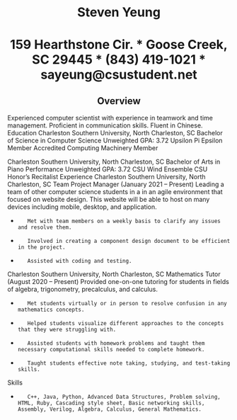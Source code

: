 <h1 align="center">Steven Yeung</h1>
<h1 align="center">159 Hearthstone Cir. * Goose Creek, SC 29445 * (843) 419-1021 * sayeung@csustudent.net</h1>
<h2 align="center">Overview</h2>
Experienced computer scientist with experience in teamwork and time management.  Proficient in communication skills.  Fluent in Chinese.
Education
Charleston Southern University, North Charleston, SC
Bachelor of Science in Computer Science
Unweighted GPA: 3.72
Upsilon Pi Epsilon Member
Accredited Computing Machinery Member
 
Charleston Southern University, North Charleston, SC
Bachelor of Arts in Piano Performance
Unweighted GPA: 3.72
CSU Wind Ensemble
CSU Honor’s Recitalist
Experience
Charleston Southern University, North Charleston, SC
Team Project Manager (January 2021 – Present)
Leading a team of other computer science students in a in an agile environment that focused on website design.  This website will be able to host on many devices including mobile, desktop, and application.
-        Met with team members on a weekly basis to clarify any issues and resolve them.
-        Involved in creating a component design document to be efficient in the project.
-        Assisted with coding and testing.
Charleston Southern University, North Charleston, SC
Mathematics Tutor (August 2020 – Present)
Provided one-on-one tutoring for students in fields of algebra, trigonometry, precalculus, and calculus. 
-        Met students virtually or in person to resolve confusion in any mathematics concepts.
-        Helped students visualize different approaches to the concepts that they were struggling with.
-        Assisted students with homework problems and taught them necessary computational skills needed to complete homework.
-        Taught students effective note taking, studying, and test-taking skills.
 
Skills
-        C++, Java, Python, Advanced Data Structures, Problem solving, HTML, Ruby, Cascading style sheet, Basic networking skills, Assembly, Verilog, Algebra, Calculus, General Mathematics.
